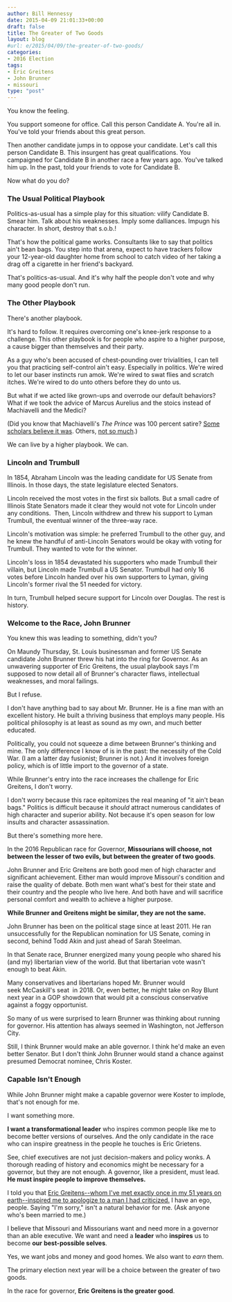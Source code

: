 ```yaml
---
author: Bill Hennessy
date: 2015-04-09 21:01:33+00:00
draft: false
title: The Greater of Two Goods
layout: blog
#url: e/2015/04/09/the-greater-of-two-goods/
categories:
- 2016 Election
tags:
- Eric Greitens
- John Brunner
- missouri
type: "post"
---
```


You know the feeling.

You support someone for office. Call this person Candidate A. You're all in. You've told your friends about this great person.

Then another candidate jumps in to oppose your candidate. Let's call this person Candidate B. This insurgent has great qualifications. You campaigned for Candidate B in another race a few years ago. You've talked him up. In the past, told your friends to vote for Candidate B.

Now what do you do?



### The Usual Political Playbook



Politics-as-usual has a simple play for this situation: vilify Candidate B. Smear him. Talk about his weaknesses. Imply some dalliances. Impugn his character. In short, destroy that s.o.b.!

That's how the political game works. Consultants like to say that politics ain't bean bags. You step into that arena, expect to have trackers follow your 12-year-old daughter home from school to catch video of her taking a drag off a cigarette in her friend's backyard.

That's politics-as-usual. And it's why half the people don't vote and why many good people don't run.



### The Other Playbook



There's another playbook.

It's hard to follow. It requires overcoming one's knee-jerk response to a challenge. This other playbook is for people who aspire to a higher purpose, a cause bigger than themselves and their party.

As a guy who's been accused of chest-pounding over trivialities, I can tell you that practicing self-control ain't easy. Especially in politics. We're wired to let our baser instincts run amok. We're wired to swat flies and scratch itches. We're wired to do unto others before they do unto us.

But what if we acted like grown-ups and overrode our default behaviors? What if we took the advice of Marcus Aurelius and the stoics instead of Machiavelli and the Medici?

(Did you know that Machiavelli's _The Prince_ was 100 percent satire? [Some scholars believe it was](https://eaglefeather.honors.unt.edu/2007/article/233). Others, [not so much](https://donmacdonald.com/about/).)

We can live by a higher playbook. We can.



### Lincoln and Trumbull



In 1854, Abraham Lincoln was the leading candidate for US Senate from Illinois. In those days, the state legislature elected Senators.

Lincoln received the most votes in the first six ballots. But a small cadre of Illinois State Senators made it clear they would not vote for Lincoln under any conditions.  Then, Lincoln withdrew and threw his support to Lyman Trumbull, the eventual winner of the three-way race.

Lincoln's motivation was simple: he preferred Trumbull to the other guy, and he knew the handful of anti-Lincoln Senators would be okay with voting for Trumbull. They wanted to vote for the winner.

Lincoln's loss in 1854 devastated his supporters who made Trumbull their villain, but Lincoln made Trumbull a US Senator. Trumbull had only 16 votes before Lincoln handed over his own supporters to Lyman, giving Lincoln's former rival the 51 needed for victory.

In turn, Trumbull helped secure support for Lincoln over Douglas. The rest is history.



### Welcome to the Race, John Brunner



You knew this was leading to something, didn't you?

On Maundy Thursday, St. Louis businessman and former US Senate candidate John Brunner threw his hat into the ring for Governor. As an unwavering supporter of Eric Greitens, the usual playbook says I'm supposed to now detail all of Brunner's character flaws, intellectual weaknesses, and moral failings.

But I refuse.

I don't have anything bad to say about Mr. Brunner. He is a fine man with an excellent history. He built a thriving business that employs many people. His political philosophy is at least as sound as my own, and much better educated.

Politically, you could not squeeze a dime between Brunner's thinking and mine. The only difference I know of is in the past: the necessity of the Cold War. (I am a latter day fusionist; Brunner is not.) And it involves foreign policy, which is of little import to the governor of a state.

While Brunner's entry into the race increases the challenge for Eric Greitens, I don't worry.

I don't worry because this race epitomizes the real meaning of "it ain't bean bags." Politics is difficult because it _should_ attract numerous candidates of high character and superior ability. Not because it's open season for low insults and character assassination.

But there's something more here.

In the 2016 Republican race for Governor, **Missourians will choose, not between the lesser of two evils, but between the greater of two goods**.

John Brunner and Eric Greitens are both good men of high character and significant achievement. Either man would improve Missouri's condition and raise the quality of debate. Both men want what's best for their state and their country and the people who live here. And both have and will sacrifice personal comfort and wealth to achieve a higher purpose.

**While Brunner and Greitens might be similar, they are not the same.**

John Brunner has been on the political stage since at least 2011. He ran unsuccessfully for the Republican nomination for US Senate, coming in second, behind Todd Akin and just ahead of Sarah Steelman.

In that Senate race, Brunner energized many young people who shared his (and my) libertarian view of the world. But that libertarian vote wasn't enough to beat Akin.

Many conservatives and libertarians hoped Mr. Brunner would seek McCaskill's seat  in 2018. Or, even better, he might take on Roy Blunt next year in a GOP showdown that would pit a conscious conservative against a foggy opportunist.

So many of us were surprised to learn Brunner was thinking about running for governor. His attention has always seemed in Washington, not Jefferson City.

Still, I think Brunner would make an able governor. I think he'd make an even better Senator. But I don't think John Brunner would stand a chance against presumed Democrat nominee, Chris Koster.



### Capable Isn't Enough



While John Brunner might make a capable governor were Koster to implode, that's not enough for me.

I want something more.

**I want a transformational leader** who inspires common people like me to become better versions of ourselves. And the only candidate in the race who can inspire greatness in the people he touches is Eric Grietens.

See, chief executives are not just decision-makers and policy wonks. A thorough reading of history and economics might be necessary for a governor, but they are not enough. A governor, like a president, must lead. **He must inspire people to improve themselves.**

I told you that [Eric Greitens--whom I've met exactly once in my 51 years on earth--inspired me to apologize to a man I had criticized.](https://hennessysview.com/2015/03/26/i-am-coward/) I have an ego, people. Saying "I'm sorry," isn't a natural behavior for me. (Ask anyone who's been married to me.)

I believe that Missouri and Missourians want and need more in a governor than an able executive. We want and need a **leader** who **inspires** us to become **our** **best-possible selves**.

Yes, we want jobs and money and good homes. We also want to _earn_ them.

The primary election next year will be a choice between the greater of two goods.

In the race for governor, **Eric Greitens is the greater good**.
